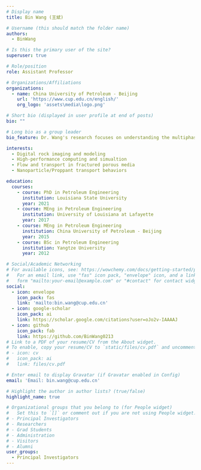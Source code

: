 ```yaml
---
# Display name
title: Bin Wang (王斌)

# Username (this should match the folder name)
authors:
  - BinWang

# Is this the primary user of the site?
superuser: true

# Role/position
role: Assistant Professor

# Organizations/Affiliations
organizations:
  - name: China University of Petroleum - Beijing
    url: 'https://www.cup.edu.cn/english/'
    org_logo: 'assets\media\logo.png'

# Short bio (displayed in user profile at end of posts)
bio: ""

# Long bio as a group leader
bio_feature: Dr. Wang's research focuses on understanding the multiphase particle-laden flow in fractured porous media using advanced computational and experimental tools. The research objective is to develop engineered particle-based fluid technology to characterize the energy reservoirs and improve the recovery of existing and unconventional resources.

interests:
  - Digital rock imaging and modeling
  - High-performance computing and simualtion
  - Flow and transport in fractured porous media
  - Nanoparticle/Proppant transport behaviors

education:
  courses:
    - course: PhD in Petroleum Engineering
      institution: Louisiana State University
      year: 2021
    - course: MEng in Petroleum Engineering
      institution: University of Louisiana at Lafayette
      year: 2017
    - course: MEng in Petroleum Engineering
      institution: China University of Petroleum - Beijing
      year: 2015
    - course: BSc in Petroleum Engineering
      institution: Yangtze University
      year: 2012

# Social/Academic Networking
# For available icons, see: https://wowchemy.com/docs/getting-started/page-builder/#icons
#   For an email link, use "fas" icon pack, "envelope" icon, and a link in the
#   form "mailto:your-email@example.com" or "#contact" for contact widget.
social:
  - icon: envelope
    icon_pack: fas
    link: 'mailto:bin.wang@cup.edu.cn'
  - icon: google-scholar
    icon_pack: ai
    link: https://scholar.google.com/citations?user=oJo2v-IAAAAJ
  - icon: github
    icon_pack: fab
    link: https://github.com/BinWang0213
# Link to a PDF of your resume/CV from the About widget.
# To enable, copy your resume/CV to `static/files/cv.pdf` and uncomment the lines below.
# - icon: cv
#   icon_pack: ai
#   link: files/cv.pdf

# Enter email to display Gravatar (if Gravatar enabled in Config)
email: 'Email: bin.wang@cup.edu.cn'

# Highlight the author in author lists? (true/false)
highlight_name: true

# Organizational groups that you belong to (for People widget)
#   Set this to `[]` or comment out if you are not using People widget.
# - Principal Investigators
# - Researchers
# - Grad Students
# - Administration
# - Visitors
# - Alumni
user_groups:
  - Principal Investigators
---
```






